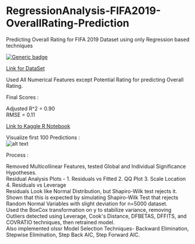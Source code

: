 # RegressionAnalysis-FIFA2019-OverallRating-Prediction      
Predicting Overall Rating for FIFA 2019 Dataset using only Regression based techniques      

[![Generic badge](https://img.shields.io/badge/Statistical%20Computing-R-brightgreen.svg)](https://shields.io/)


[Link for DataSet](https://www.kaggle.com/karangadiya/fifa19)     

Used All Numerical Features except Potential Rating for predicting Overall Rating.        

Final Scores :   

Adjusted R^2 = 0.90     
RMSE = 0.11      

[Link to Kaggle R Notebook](https://www.kaggle.com/h11584/regressionanalysis-fifa2019-overallrating)     


Visualize first 100 Predictions :     
![alt text](https://github.com/harshraj11584/RegressionAnalysis-FIFA2019-OverallRating-Prediction/blob/master/Graphs/final_prediction.png)


Process :   

Removed Multicollinear Features, tested Global and Individual Significance Hypotheses.      
Residual Analysis Plots - 1. Residuals vs Fitted 2. QQ Plot 3. Scale Location 4. Residuals vs Leverage     
Residuals Look like Normal Distribution, but Shapiro-Wilk test rejects it. Shown that this is expected by simulating Shapiro-Wilk Test that rejects Random Normal Variables with slight deviation for n=5000 dataset.     
Used the BoxCox transformation on y to stabilize variance, removing Outliers detected using Leverage, Cook's Distance, DFBETAS, DFFITS, and COVRATIO techniques, then retrained model.   
Also implemented olssr Model Selection Techniques- Backward Elimination, Stepwise Elimination, Step Back AIC, Step Forward AIC.     
